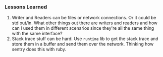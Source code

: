 ### Lessons Learned

1. Writer and Readers can be files or network connections.  Or it could be
std out/in.  What other things out there are writers and readers and how can
I used them in different scenarios since they're all the same thing with the
same interface?
1. Stack trace stuff can be hard. Use `runtime` lib to get the stack trace
and store them in a buffer and send them over the network.  Thinking how sentry
does this with ruby.
